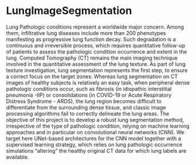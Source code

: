 # LungImageSegmentation

Lung Pathologic conditions represent a worldwide major concern. Among them, infiltrative lung diseases include more than 200 phenotypes manifesting as progressive lung function decay. Such degradation is a continuous and irreversible process, which requires quantitative follow-up of patients to assess the pathologic condition occurrence and extent in the lung. Computed Tomography (CT) remains the main imaging technique involved in the quantitative assessment of the lung texture. As part of lung texture investigation, lung segmentation represents the first step, to ensure a correct focus on the target zones. Whereas lung segmentation on CT images of healthy subjects is relatively an easy task, when peripheral dense pathologic conditions occur, such as fibrosis (in idiopathic interstitial pneumonia -IIP) or consolidations (in COVID-19 or Acute Respiratory Distress Syndrome - ARDS), the lung region becomes difficult to differentiate from the surrounding dense tissue, and classic image processing algorithms fail to correctly delineate the lung areas. The objective of this project is to develop a robust lung segmentation method, irrespective of the type of pathologic condition, relying on machine  learning approaches and in particular on convolutional neural networks (CNN). We target here UNet-based architectures for the CNN model together with a supervised learning strategy, which relies on lung pathologic occurrence simulations “altering” the healthy original CT data for which lung labels are available.
